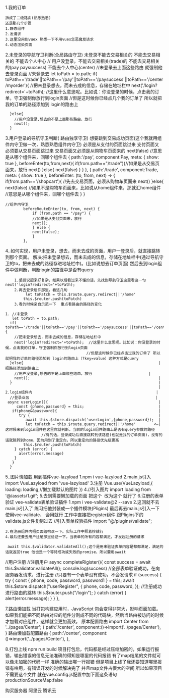 1.我的订单
   
    拆成了二级路由(熟悉熟悉)
    还是那几个步骤
    1.静态组件
    2.发请求
    3.这里没用到vuex 熟悉一下不用vuex怎恶魔发请求
    4.动态渲染页面
    

2.未登录的导航守卫判断(全局路由守卫)
    未登录不能去交易相关的 不能去交易相关的 不能去个人中心
      // 用户没登录，不能去交易相关(trade)的 不能去交易相关的(pay paysuccess) 不能去个人中心(center)
      //未登录去上面这些路由 就强制他去登录页面
      //未登录去
      let toPath = to.path;
      if( toPath=='/trade'||toPath=='/pay'||toPath=='/paysuccess'||toPath=='/center/myorder'){
        //把未登录想去，而未去成的信息，存储在地址栏中
        next('/login?redirect='+toPath);  //这里什么意思呢。比如说：你没登录的时候，点击我的订单，守卫强制你放行到login页面
                                            //但是这时候你已经点几个我的订单了 所以就把我的订单的路径添加到 login的路由上
                                            
      }else{    
        //用户没登录,想去的不是上面那些路由，放行
        next();
      }

3.用户登录的导航守卫判断( 路由独享守卫)
    想要跳到交易成功页面(这个我就用组件内守卫做一次，熟悉熟悉组件内守卫)
    必须是从支付的页面跳过来
    支付页面又
    必须要从交易页面跳过来
    交易页面又必须是从购物车页面来的   next(false) //意思是从哪个组件来，回哪个组件去
     {
            path:'/pay',
            component:Pay,
            meta: {
                show: true
            },
            beforeEnter(to,from,next){
                if(from.path=="/trade"){//如果是从交易页面来，放行
                    next()
                }else{
                    next(false)
                }
            }
        },
        {
            path:'/trade',
            component:Trade,
            meta: {
                show: true
            },
            beforeEnter: (to, from, next) => {
                if(from.path=='/shopcart'){ //先去交易页面，必须从购物车页面来
                    next()
                }else{
                    next(false) //如果不是购物车页面来，比如说从home组件来，那就汇home组件
                    //意思是从哪个组件来，回哪个组件去
                }
            }


    //组件内守卫
            beforeRouteEnter(to, from, next) {
                if (from.path == "/pay") {
                //如果是从支付页面来，放行
                next();
                } else {
                next(false);
                }
            },


4..如何实现，用户未登录，想去，而未去成的页面，用户一登录后，就直接跳转到那个页面。
    解决:把未登录想去，而未去成的信息，存储在地址栏中(通过导航守卫的to，把未去成的路径存进地址栏中)。(比如说想去订单页面)
        然后去到login组件中做判断，判断login的路径中是否有query

        1.感觉说起来好复杂，如果以后看过来不懂的话，先找到导航守卫这里看这一句next('login?redirect='+toPath);
        2.再去登录组件那里，看这几句 
             let toPatch = this.$route.query.redirect||'/home'
            this.$router.push(toPatch)
        3.看的时候亲自示范一下  重点看路由的路径的变化

    1. //未登录
       let toPath = to.path;
      if( toPath=='/trade'||toPath=='/pay'||toPath=='/paysuccess'||toPath=='/center/myorder'){
        //把未登录想去，而未去成的信息，存储在地址栏中
        next('login?redirect='+toPath);  //这里什么意思呢。比如说：你没登录的时候，点击我的订单，守卫强制你放行到login页面
                                        //但是这时候你已经点击过我的订单了 所以就把我的订单的路径添加到 login的路由上（?key=value）这种方式是query
      }else{                                                            |                                                        把路径添加到路由上
        //用户没登录,想去的不是上面那些路由，放行                         |
        next();                                                         |
      }                                                                 |
                                                                        |
    2.login组件内                                                       |
      //登录业务                                                        |
     async userLogin(){                                                 |
         const {phone,password} = this;                                 |
       if(phone&&password){                                             |
          try {                                                         |
             await this.$store.dispatch('userLogin',{phone,password});  |
             let toPatch = this.$route.query.redirect||'/home'        <—|这时候来到login组件在这里你就判断，当前的login组件路由上是否有query参数的路径
                    //有的话，登录成功后直接跳转到该路径(也就是我的订单页面)，没有的话就跳转到home，因为用到了重定向，所以重定向的路径优先级更高
            this.$router.push(toPatch)
        } catch (error) {
          alert(error.message)
        }
       }
      }


 5..图片懒加载
    用到插件vue-lazyload
    1.npm i vue-lazyload
    2.main.js引入import VueLazyload from 'vue-lazyload'
    3.注册 Vue.use(VueLazyload,{
            loading: loading,//懒加载默认的图片
            })
    4.//引入图片
        import loading from '@/assets/1.gif';
    5.去到需要懒加载的页面
           把这个 <img :src="goods.defaultImg" />
           改为这个<img v-lazy="goods.defaultImg" />
            就行了
6.注册的表单验证
vee-validate表单验证插件
1.npm i vee-validate@2 --save
2.这回就不去main.js引入了
  练习把他封装成一个插件模块(Pligins)
   最后再去main.js引入一下
    使用vee-validate，
    会用就行
    工作中直接把register组件
    跟Pligins下的validate.js文件复制过去
//引入表单校验插件
import "@/plugins/validate";

    3.在注册组件内把页面结构改一下。实际工作中照着抄就行
    4.最后还要去用户注册那里验证一下，当表单的所有内容都满足，才发起注册的请求

     await this.$validator.validateAll();这个是用来验证表单内容是都都满足，满足的话就返回true 他也是一个等待成功或失败的promise，所以要用await
    
//用户注册
   //注册用户
     async completeRigister(){
        const success = await this.$validator.validateAll();
        console.log(success)
      //全部表单验证成功，在向服务器发请求，进行注册
      //只要有一个表单没有成功，不会发请求
     if (success) {
        try {
          const { phone, code, password, password1 } = this;
          await this.$store.dispatch("userRegister", {
            phone,
            code,
            password,
          });
          //注册成功进行路由的跳转
          this.$router.push("/login");
        } catch (error) {
          alert(error.message);
        }
      }
      },

7.路由懒加载
    当打包构建应用时，JavaScript 包会变得非常大，影响页面加载。如果我们能把不同路由对应的组件分割成不同的代码块，然后当路由被访问的时候才加载对应组件，这样就会更加高效。
            原本配置路由
            import Center from '../pages/Center';
            {
                path:'/center',
            component:()=>import('../pages/Center'),
            }
            路由懒加载配置路由
            {
            path:'/center',
            component:()=>import('../pages/Center'),
            },

8.打包上线
    npm run build
    项目打包后，代码都是经过压缩加密的，如果运行报错，输出错误的信息无法准确的得知是哪里的代码报错
    有了map结尾的文件就可以像未加密的代码一样 准确的输出哪一行报错
    但是项目上线了我还要知道哪里报错有啥用，有错误开发的时候解决完了
    并且map文件占很大的空间
    所以如果项目不需要这个文件 就在vue.config.js配置中加下面这条语句
    productionSourceMap:false

购买服务器
    阿里云
    腾讯云


